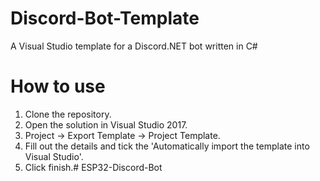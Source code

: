 # Discord-Bot-Template
A Visual Studio template for a Discord.NET bot written in C#


# How to use
1. Clone the repository.
2. Open the solution in Visual Studio 2017.
3. Project -> Export Template -> Project Template.
4. Fill out the details and tick the 'Automatically import the template into Visual Studio'.
5. Click finish.#   E S P 3 2 - D i s c o r d - B o t  
 